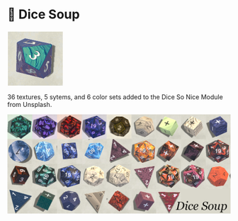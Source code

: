 # 🔮 Dice Soup

![dice samples](https://github.com/riverstyx09/Dice-Soup/blob/master/dicesample.gif?raw=true)


36 textures,
5 sytems,
and
6 color sets
added to the Dice So Nice Module from Unsplash.

![dice preview #1](https://github.com/riverstyx09/Dice-Soup/blob/master/dicesoup_previews.png?raw=true)
